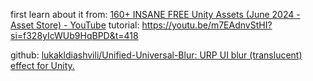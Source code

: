 first learn about it from: [160+ INSANE FREE Unity Assets (June 2024 - Asset Store) - YouTube](https://www.youtube.com/watch?v=m7EAdnvStHI)
tutorial: https://youtu.be/m7EAdnvStHI?si=f328yIcWUb9HqBPD&t=418

github: [lukakldiashvili/Unified-Universal-Blur: URP UI blur (translucent) effect for Unity.](https://github.com/lukakldiashvili/Unified-Universal-Blur)
